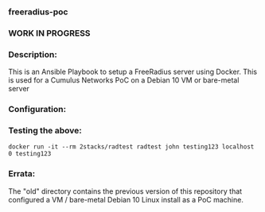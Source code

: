 ### freeradius-poc

### WORK IN PROGRESS ###

### Description:

This is an Ansible Playbook to setup a FreeRadius server using Docker. This is used for a Cumulus Networks PoC on a Debian 10 VM or bare-metal server

### Configuration:



### Testing the above:

```
docker run -it --rm 2stacks/radtest radtest john testing123 localhost 0 testing123
```

### Errata:

The "old" directory contains the previous version of this repository that configured a VM / bare-metal Debian 10 Linux install as a PoC machine.
